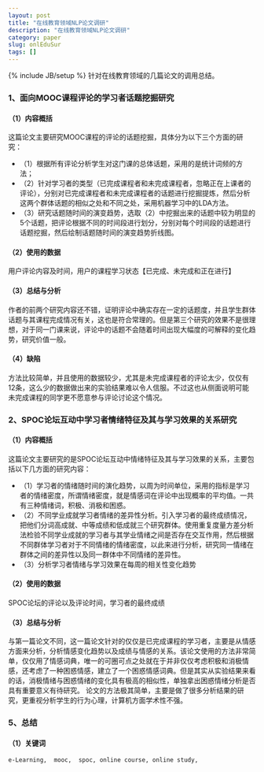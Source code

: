 ```yaml
---
layout: post
title: "在线教育领域NLP论文调研"
description: "在线教育领域NLP论文调研"
category: paper
slug: onlEduSur
tags: []
---
```

{% include JB/setup %}
针对在线教育领域的几篇论文的调用总结。

### 1、面向MOOC课程评论的学习者话题挖掘研究
#### （1）内容概括
这篇论文主要研究MOOC课程的评论的话题挖掘，具体分为以下三个方面的研究：
- （1）根据所有评论分析学生对这门课的总体话题，采用的是统计词频的方法；
- （2）针对学习者的类型（已完成课程者和未完成课程者，忽略正在上课者的评论），分别对已完成课程者和未完成课程者的话题进行挖掘提炼，然后分析这两个群体话题的相似之处和不同之处，采用机器学习中的LDA方法。
- （3）研究话题随时间的演变趋势，选取（2）中挖掘出来的话题中较为明显的5个话题，把评论根据不同的时间段进行划分，分别对每个时间段的话题进行话题挖掘，然后绘制话题随时间的演变趋势折线图。

#### （2）使用的数据
用户评论内容及时间，用户的课程学习状态【已完成、未完成和正在进行】

#### （3）总结与分析
作者的前两个研究内容还不错，证明评论中确实存在一定的话题度，并且学生群体话题与其课程完成情况有关，这也是符合常理的。但是第三个研究的效果不是很理想，对于同一门课来说，评论中的话题不会随着时间出现大幅度的可解释的变化趋势，研究价值一般。
#### （4）缺陷
方法比较简单，并且使用的数据较少，尤其是未完成课程者的评论太少，仅仅有12条，这么少的数据做出来的实验结果难以令人信服。不过这也从侧面说明可能未完成课程的同学更不愿意参与评论讨论这个情况。

### 2、SPOC论坛互动中学习者情绪特征及其与学习效果的关系研究
#### （1）内容概括
这篇论文主要研究的是SPOC论坛互动中情绪特征及其与学习效果的关系，主要包括以下几方面的研究内容：  
- （1）学习者的情绪随时间的演化趋势，以周为时间单位，采用的指标是学习者的情绪密度，所谓情绪密度，就是情感词在评论中出现概率的平均值。一共有三种情绪词，积极、消极和困惑。
- （2）不同学业成就学习者情绪的差异性分析。引入学习者的最终成绩情况，把他们分词高成就、中等成绩和低成就三个研究群体。使用重复度量方差分析法检验不同学业成就的学习者与其学业情绪之间是否存在交互作用，然后根据不同群体学习者对于不同情绪的情绪密度，以此来进行分析，研究同一情绪在群体之间的差异性以及同一群体中不同情绪的差异性。
- （3）分析学习者情绪与学习效果在每周的相关性变化趋势

#### （2）使用的数据
SPOC论坛的评论以及评论时间，学习者的最终成绩

#### （3）总结与分析
与第一篇论文不同，这一篇论文针对的仅仅是已完成课程的学习者，主要是从情感方面来分析，分析情感变化趋势以及成绩与情感的关系。该论文使用的方法非常简单，仅仅用了情感词典，唯一的可圈可点之处就在于并非仅仅考虑积极和消极情感，还考虑了一种困惑情感，建立了一个困惑情感词典。但是其实从实验结果来看的话，消极情绪与困惑情绪的变化具有极高的相似性，单独拿出困惑情绪分析是否具有重要意义有待研究。
论文的方法极其简单，主要是做了很多分析结果的研究，更重视分析学生的行为心理，计算机方面学术性不强。


### 5、总结
#### （1）关键词
```
e-Learning,  mooc,  spoc, online course, online study,
```

